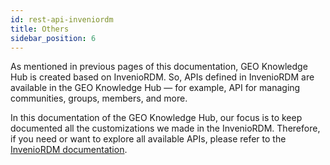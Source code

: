 ```yaml
---
id: rest-api-inveniordm
title: Others
sidebar_position: 6
---
```


As mentioned in previous pages of this documentation, GEO Knowledge Hub is created based on InvenioRDM. So, APIs defined in InvenioRDM are available in the GEO Knowledge Hub — for example, API for managing communities, groups, members, and more.

In this documentation of the GEO Knowledge Hub, our focus is to keep documented all the customizations we made in the InvenioRDM. Therefore, if you need or want to explore all available APIs, please refer to the [InvenioRDM documentation](https://inveniordm.docs.cern.ch/reference/rest_api_index/).
